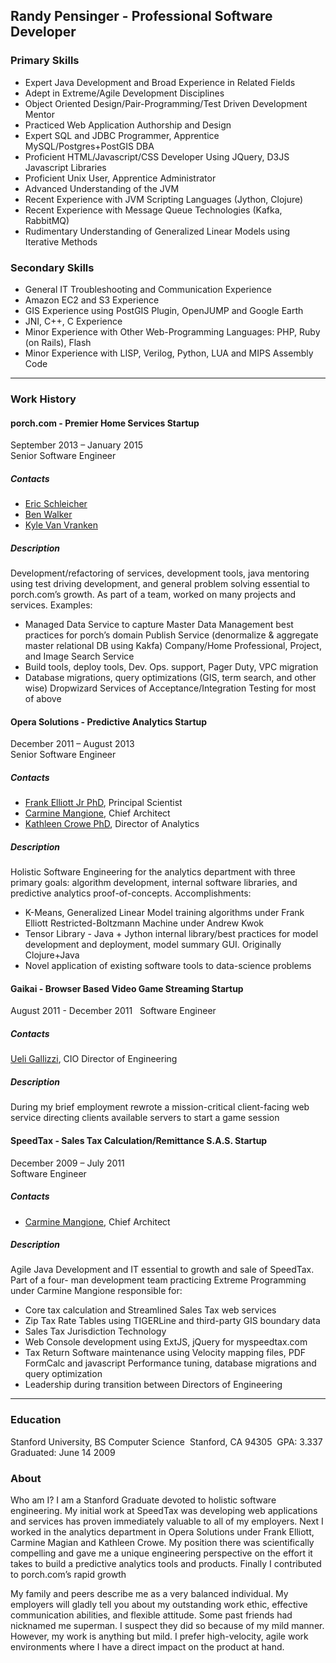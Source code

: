 ## Randy Pensinger - Professional Software Developer

### Primary Skills
* Expert Java Development and Broad Experience in Related Fields
* Adept in Extreme/Agile Development Disciplines
* Object Oriented Design/Pair-Programming/Test Driven Development Mentor
* Practiced Web Application Authorship and Design
* Expert SQL and JDBC Programmer, Apprentice MySQL/Postgres+PostGIS DBA
* Proficient HTML/Javascript/CSS Developer Using JQuery, D3JS Javascript Libraries
* Proficient Unix User, Apprentice Administrator
* Advanced Understanding of the JVM
* Recent Experience with JVM Scripting Languages (Jython, Clojure)
* Recent Experience with Message Queue Technologies (Kafka, RabbitMQ)
* Rudimentary Understanding of Generalized Linear Models using Iterative Methods

### Secondary Skills
* General IT Troubleshooting and Communication Experience
* Amazon EC2 and S3 Experience
* GIS Experience using PostGIS Plugin, OpenJUMP and Google Earth
* JNI, C++, C Experience
* Minor Experience with Other Web-Programming Languages: PHP, Ruby (on Rails), Flash
* Minor Experience with LISP, Verilog, Python, LUA and MIPS Assembly Code

<hr>

### Work History

#### porch.com - Premier Home Services Startup
September 2013 – January 2015  
Senior Software Engineer  

##### Contacts
* [Eric Schleicher](https://github.com/eric-schleicher) 
* [Ben Walker](https://www.linkedin.com/pub/benjamin-walker/a/502/4a6)
* [Kyle Van Vranken](https://www.linkedin.com/in/kylevanvranken)

##### Description
Development/refactoring of services, development tools, java mentoring using test driving development, and general problem solving essential to porch.com’s growth.
As part of a team, worked on many projects and services. Examples:
* Managed Data Service to capture Master Data Management best practices for porch’s domain Publish Service (denormalize & aggregate master relational DB using Kakfa) Company/Home Professional, Project, and Image Search Service
* Build tools, deploy tools, Dev. Ops. support, Pager Duty, VPC migration
* Database migrations, query optimizations (GIS, term search, and other wise) Dropwizard Services of Acceptance/Integration Testing for most of above

#### Opera Solutions - Predictive Analytics Startup
December 2011 – August 2013     
Senior Software Engineer  

##### Contacts
* [Frank Elliott Jr PhD](https://www.linkedin.com/pub/frank-elliott/2/ba0/490), Principal Scientist
* [Carmine Mangione](https://www.linkedin.com/pub/carmine-mangione/0/531/657), Chief Architect
* [Kathleen Crowe PhD](https://www.linkedin.com/pub/kathleen-crowe/7/a70/100), Director of Analytics

##### Description
Holistic Software Engineering for the analytics department with three primary goals: algorithm development, internal software libraries, and predictive analytics proof-of-concepts.
Accomplishments:
* K-Means, Generalized Linear Model training algorithms under Frank Elliott Restricted-Boltzmann Machine under Andrew Kwok
* Tensor Library - Java + Jython internal library/best practices for model development and deployment, model summary GUI. Originally Clojure+Java
* Novel application of existing software tools to data-science problems

#### Gaikai - Browser Based Video Game Streaming Startup
August 2011 - December 2011   
Software Engineer  

##### Contacts
[Ueli Gallizzi](https://www.linkedin.com/in/ugallizzi), CIO Director of Engineering

##### Description
During my brief employment rewrote a mission-critical client-facing web service directing clients available servers to start a game session 

#### SpeedTax - Sales Tax Calculation/Remittance S.A.S. Startup
December 2009 – July 2011   
Software Engineer

##### Contacts
* [Carmine Mangione](https://www.linkedin.com/pub/carmine-mangione/0/531/657), Chief Architect

##### Description
Agile Java Development and IT essential to growth and sale of SpeedTax. Part of a four- man development team practicing Extreme Programming under Carmine Mangione responsible for:
* Core tax calculation and Streamlined Sales Tax web services
* Zip Tax Rate Tables using TIGERLine and third-party GIS boundary data
* Sales Tax Jurisdiction Technology
* Web Console development using ExtJS, jQuery for myspeedtax.com
* Tax Return Software maintenance using Velocity mapping files, PDF FormCalc and javascript Performance tuning, database migrations and query optimization
* Leadership during transition between Directors of Engineering

<hr>

### Education
Stanford University, BS Computer Science  Stanford, CA 94305 
GPA: 3.337 
Graduated: June 14 2009

### About

Who am I? I am a Stanford Graduate devoted to holistic software engineering. My initial work at SpeedTax was developing web applications and services has proven immediately valuable to all of my employers. Next I worked in the analytics department in Opera Solutions under Frank Elliott, Carmine Magian and Kathleen Crowe. My position there was scientifically compelling and gave me a unique engineering perspective on the effort it takes to build a predictive analytics tools and products. Finally I contributed to porch.com’s rapid growth

My family and peers describe me as a very balanced individual. My employers will gladly tell you about my outstanding work ethic, effective communication abilities, and flexible attitude. Some past friends had nicknamed me superman. I suspect they did so because of my mild manner. However, my work is anything but mild. I prefer high-velocity, agile work environments where I have a direct impact on the product at hand.
